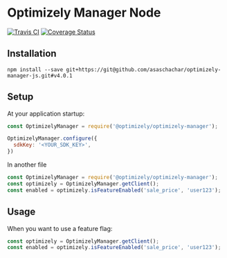 # Optimizely Manager Node

[![Travis CI](https://img.shields.io/travis/asaschachar/optimizely-manager-js.svg)](https://travis-ci.org/asaschachar/optimizely-manager-js)
[![Coverage Status](https://coveralls.io/repos/github/asaschachar/optimizely-manager-js/badge.svg?branch=master)](https://coveralls.io/github/asaschachar/optimizely-manager-js?branch=master)


## Installation
```
npm install --save git+https://git@github.com/asaschachar/optimizely-manager-js.git#v4.0.1
```

## Setup
At your application startup:
```javascript
const OptimizelyManager = require('@optimizely/optimizely-manager');

OptimizelyManager.configure({
  sdkKey: '<YOUR_SDK_KEY>',
})
```

In another file
```javascript
const OptimizelyManager = require('@optimizely/optimizely-manager');
const optimizely = OptimizelyManager.getClient();
const enabled = optimizely.isFeatureEnabled('sale_price', 'user123');

```


## Usage
When you want to use a feature flag:
```javascript
const optimizely = OptimizelyManager.getClient();
const enabled = optimizely.isFeatureEnabled('sale_price', 'user123');
```
